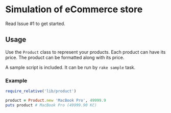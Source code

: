 # Simulation of eCommerce store

Read Issue #1 to get started.

## Usage

Use the `Product` class to represent your products. Each product can
have its price. The product can be formatted along with its price.

A sample script is included. It can be run by `rake sample` task.

### Example

```ruby
require_relative('lib/product')

product = Product.new 'MacBook Pro', 49999.9
puts product # MacBook Pro (49999.90 Kč)
```
